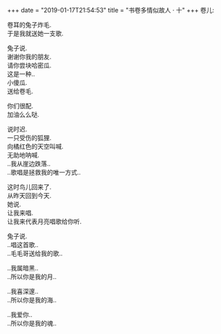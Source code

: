 +++
date = "2019-01-17T21:54:53"
title = "书卷多情似故人 · 十"
+++
卷儿:  
  
卷耳的兔子炸毛.  
于是我就送她一支歌.  
  
兔子说.  
谢谢你我的朋友.  
请你尝块哈密瓜.  
这是一种..  
小傻瓜.  
送给卷毛.  
  
你们很配.  
加油么么哒.  
  
说时迟.  
一只受伤的狐狸.  
向橘红色的天空叫喊.  
无助地呐喊.  
..我从崖边跌落..  
..歌唱是拯救我的唯一方式..  
  
这时鸟儿回来了.  
从昨天回到今天.  
她说.  
让我来唱.  
让我来代表月亮唱歌给你听.  
  
兔子说.  
..唱这首歌..  
..毛毛哥送给我的歌..  
  
..我属暗黑..  
..所以你是我的月..  
  
..我喜深邃..  
..所以你是我的海..  
  
..我爱你..  
..所以你是我的魂..  